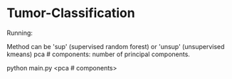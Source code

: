 # Tumor-Classification

Running:

Method can be 'sup' (supervised random forest) or 'unsup' (unsupervised kmeans)
pca # components: number of principal components.

python   main.py   <method>   <pca # components>
